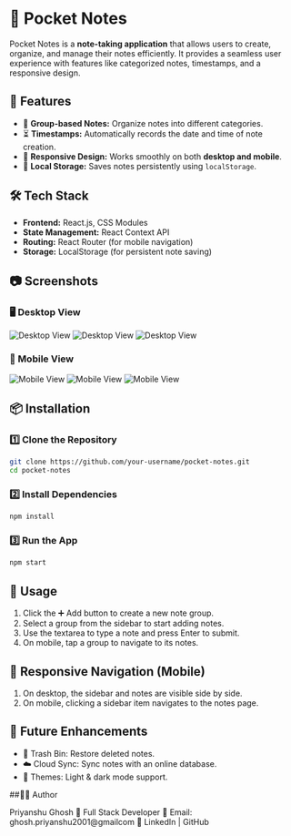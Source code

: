 # 📝 Pocket Notes

Pocket Notes is a **note-taking application** that allows users to create, organize, and manage their notes efficiently. It provides a seamless user experience with features like categorized notes, timestamps, and a responsive design.

## 🚀 Features

- 📂 **Group-based Notes:** Organize notes into different categories.
- ⏳ **Timestamps:** Automatically records the date and time of note creation.
- 📱 **Responsive Design:** Works smoothly on both **desktop and mobile**.
- 🔄 **Local Storage:** Saves notes persistently using `localStorage`.

## 🛠 Tech Stack

- **Frontend:** React.js, CSS Modules
- **State Management:** React Context API
- **Routing:** React Router (for mobile navigation)
- **Storage:** LocalStorage (for persistent note saving)

## 📷 Screenshots

### 🖥 Desktop View
![Desktop View](./src/assets/screenshots/desktop-view1.png)
![Desktop View](./src/assets/screenshots/desktop-view2.png)
![Desktop View](./src/assets/screenshots/desktop-view3.png)

### 📱 Mobile View
![Mobile View](./src/assets/screenshots/mobile-view1.png)
![Mobile View](./src/assets/screenshots/mobile-view2.png)
![Mobile View](./src/assets/screenshots/mobile-view3.png)

## 📦 Installation

### 1️⃣ Clone the Repository
```sh
git clone https://github.com/your-username/pocket-notes.git
cd pocket-notes
```
### 2️⃣ Install Dependencies
```sh
npm install
```
### 3️⃣ Run the App
```sh
npm start
```
## 📖 Usage

1. Click the ➕ Add button to create a new note group.
2. Select a group from the sidebar to start adding notes.
3. Use the textarea to type a note and press Enter to submit.
4. On mobile, tap a group to navigate to its notes.

## 📌 Responsive Navigation (Mobile)

1. On desktop, the sidebar and notes are visible side by side.
2. On mobile, clicking a sidebar item navigates to the notes page.

## 🔧 Future Enhancements

- 🛑 Trash Bin: Restore deleted notes.
- ☁️ Cloud Sync: Sync notes with an online database.
- 🎨 Themes: Light & dark mode support.

##👨‍💻 Author

Priyanshu Ghosh
💼 Full Stack Developer
📧 Email: ghosh.priyanshu2001@gmailcom
🔗 LinkedIn | GitHub
